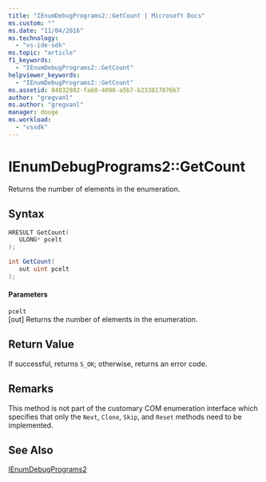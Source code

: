 ```yaml
---
title: "IEnumDebugPrograms2::GetCount | Microsoft Docs"
ms.custom: ""
ms.date: "11/04/2016"
ms.technology: 
  - "vs-ide-sdk"
ms.topic: "article"
f1_keywords: 
  - "IEnumDebugPrograms2::GetCount"
helpviewer_keywords: 
  - "IEnumDebugPrograms2::GetCount"
ms.assetid: 84832982-fa68-4090-a5b7-b233817876b7
author: "gregvanl"
ms.author: "gregvanl"
manager: douge
ms.workload: 
  - "vssdk"
---
```

# IEnumDebugPrograms2::GetCount
Returns the number of elements in the enumeration.  
  
## Syntax  
  
```cpp  
HRESULT GetCount(  
   ULONG* pcelt  
);  
```  
  
```csharp  
int GetCount(  
   out uint pcelt  
);  
```  
  
#### Parameters  
 `pcelt`  
 [out] Returns the number of elements in the enumeration.  
  
## Return Value  
 If successful, returns `S_OK`; otherwise, returns an error code.  
  
## Remarks  
 This method is not part of the customary COM enumeration interface which specifies that only the `Next`, `Clone`, `Skip`, and `Reset` methods need to be implemented.  
  
## See Also  
 [IEnumDebugPrograms2](../../../extensibility/debugger/reference/ienumdebugprograms2.md)